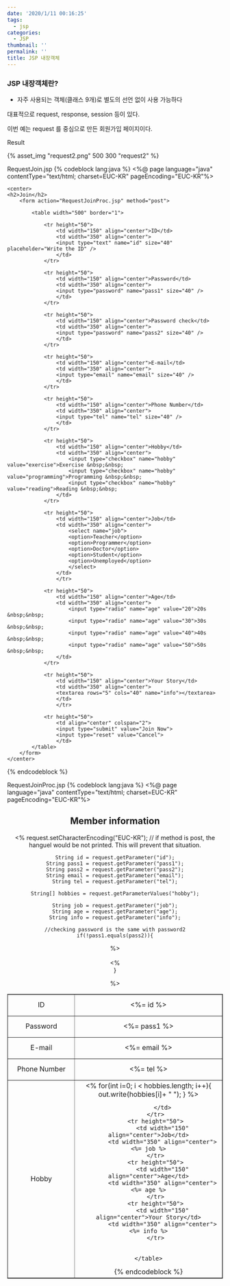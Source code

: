 ```yaml
---
date: '2020/1/11 00:16:25'
tags:
  - jsp
categories:
  - JSP
thumbnail: ''
permalink: ''
title: JSP 내장객체 
---
```

### JSP 내장객체란?
* 자주 사용되는 객체(클래스 9개)로 별도의 선언 없이 사용 가능하다

대표적으로 request, response, session 등이 있다.

이번 예는 request 를 중심으로 만든 회원가입 페이지이다.

<!-- excerpt -->

Result

{% asset_img "request2.png" 500 300 "request2" %}


RequestJoin.jsp
{% codeblock lang:java %}
<%@ page language="java" contentType="text/html; charset=EUC-KR"
    pageEncoding="EUC-KR"%>
<!DOCTYPE html>
<html>
<head>
<meta charset="EUC-KR">
<title>Insert title here</title>
</head>
<body>

	<center>
	<h2>Join</h2>
		<form action="RequestJoinProc.jsp" method="post">
		
			<table width="500" border="1">
			
				<tr height="50">
					<td width="150" align="center">ID</td>
					<td width="350" align="center"> 
					<input type="text" name="id" size="40" placeholder="Write the ID" />
					</td>
				</tr>
				
				<tr height="50">
					<td width="150" align="center">Password</td>
					<td width="350" align="center"> 
					<input type="password" name="pass1" size="40" />
					</td>
				</tr>
				
				<tr height="50">
					<td width="150" align="center">Password check</td>
					<td width="350" align="center"> 
					<input type="password" name="pass2" size="40" />
					</td>
				</tr>
				
				<tr height="50">
					<td width="150" align="center">E-mail</td>
					<td width="350" align="center"> 
					<input type="email" name="email" size="40" />
					</td>
				</tr>
				
				<tr height="50">
					<td width="150" align="center">Phone Number</td>
					<td width="350" align="center"> 
					<input type="tel" name="tel" size="40" />
					</td>
				</tr>
				
				<tr height="50">
					<td width="150" align="center">Hobby</td>
					<td width="350" align="center">
						<input type="checkbox" name="hobby" value="exercise">Exercise &nbsp;&nbsp;
						<input type="checkbox" name="hobby" value="programming">Programming &nbsp;&nbsp;
						<input type="checkbox" name="hobby" value="reading">Reading &nbsp;&nbsp;
					</td>
				</tr>
				
				<tr height="50">
					<td width="150" align="center">Job</td>
					<td width="350" align="center">
						<select name="job">
						<option>Teacher</option>
						<option>Programmer</option>
						<option>Doctor</option>
						<option>Student</option>
						<option>Unemployed</option>
						</select>
					</td>
					</tr>
					
				<tr height="50">
					<td width="150" align="center">Age</td>
					<td width="350" align="center">
						<input type="radio" name="age" value="20">20s &nbsp;&nbsp;
						<input type="radio" name="age" value="30">30s &nbsp;&nbsp;
						<input type="radio" name="age" value="40">40s &nbsp;&nbsp;
						<input type="radio" name="age" value="50">50s &nbsp;&nbsp;
					</td>
				</tr>
					
				<tr height="50">
					<td width="150" align="center">Your Story</td>
					<td width="350" align="center">
					<textarea rows="5" cols="40" name="info"></textarea>
					</td>
					</tr>
					
				<tr height="50">
					<td align="center" colspan="2">
					<input type="submit" value="Join Now">
					<input type="reset" value="Cancel">
					</td>
			</table>
		</form>
	</center>
</body>
</html>
{% endcodeblock %}

RequestJoinProc.jsp
{% codeblock lang:java %}
<%@ page language="java" contentType="text/html; charset=EUC-KR"
    pageEncoding="EUC-KR"%>
<!DOCTYPE html>
<html>

<body>
	<center>
		<h2>Member information</h2>
		
<%
	request.setCharacterEncoding("EUC-KR"); 
	// if method is post, the hanguel would be not printed. This will prevent that situation.
	
	String id = request.getParameter("id");
	String pass1 = request.getParameter("pass1");
	String pass2 = request.getParameter("pass2");
	String email = request.getParameter("email");
	String tel = request.getParameter("tel");
	
	String[] hobbies = request.getParameterValues("hobby");
	
	String job = request.getParameter("job");
	String age = request.getParameter("age");
	String info = request.getParameter("info");
	
	//checking password is the same with password2
	if(!pass1.equals(pass2)){
%>	
	<script type="text/javascript">
		alert("The password is not corret.");
		history.go(-1);
	</script>	
<% 	
	}

%>
	
<center>
	<table width="500" border="1">
		<tr height="50">
			<td width="150" align="center">ID</td>
			<td width="350" align="center"> <%= id %>
		</tr>
		<tr height="50">
			<td width="150" align="center">Password</td>
			<td width="350" align="center"> <%= pass1 %>
		</tr>
		<tr height="50">
			<td width="150" align="center">E-mail</td>
			<td width="350" align="center"> <%= email %>
		</tr>
		<tr height="50">
			<td width="150" align="center">Phone Number</td>
			<td width="350" align="center"> <%= tel %>
		</tr>
		<tr height="50">
			<td width="150" align="center">Hobby</td>
			<td width="350" align="center"> 
			<%
				for(int i=0; i < hobbies.length; i++){
					out.write(hobbies[i]+ " ");
				}
			%>		
		
			</td>
		</tr>
		<tr height="50">
			<td width="150" align="center">Job</td>
			<td width="350" align="center"> <%= job %>
		</tr>
		<tr height="50">
			<td width="150" align="center">Age</td>
			<td width="350" align="center"> <%= age %>
		</tr>
		<tr height="50">
			<td width="150" align="center">Your Story</td>
			<td width="350" align="center"> <%= info %>
		</tr>
	
	
	</table>
</center>
	</center>
</body>
</html>
{% endcodeblock %}




<!-- toc -->